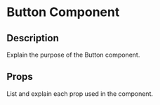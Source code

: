 # Button Component

## Description
Explain the purpose of the Button component.

## Props
List and explain each prop used in the component.